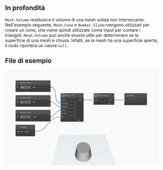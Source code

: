 ## In profondità
`Mesh.Volume` restituisce il volume di una mesh solida non intersecante. Nell'esempio seguente, `Mesh.Cone` e `Number.Slider`vengono utilizzati per creare un cono, che viene quindi utilizzato come input per contare i triangoli. `Mesh.Volume` può anche essere utile per determinare se la superficie di una mesh è chiusa. Infatti, se la mesh ha una superficie aperta, il nodo riporterà un valore `null`.

## File di esempio

![Example](./Autodesk.DesignScript.Geometry.Mesh.Volume_img.jpg)
